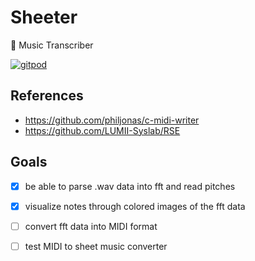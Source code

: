 # Sheeter
🎵 Music Transcriber

[![gitpod](https://gitpod.io/button/open-in-gitpod.svg)](https://gitpod.io/from-referrer)

## References
- https://github.com/philjonas/c-midi-writer
- https://github.com/LUMII-Syslab/RSE

## Goals
- [x] be able to parse .wav data into fft and read pitches
- [x] visualize notes through colored images of the fft data
- [ ] convert fft data into MIDI format
- [ ] test MIDI to sheet music converter

